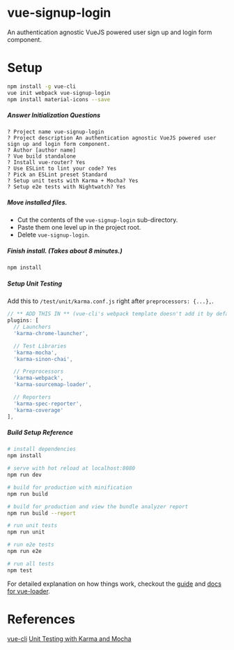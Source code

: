 # vue-signup-login
An authentication agnostic VueJS powered user sign up and login form component.
 
 
# Setup
``` bash
npm install -g vue-cli       
vue init webpack vue-signup-login
npm install material-icons --save
```

##### Answer Initialization Questions
```
? Project name vue-signup-login
? Project description An authentication agnostic VueJS powered user sign up and login form component.
? Author [author name]
? Vue build standalone
? Install vue-router? Yes
? Use ESLint to lint your code? Yes
? Pick an ESLint preset Standard
? Setup unit tests with Karma + Mocha? Yes
? Setup e2e tests with Nightwatch? Yes
```

##### Move installed files.

- Cut the contents of the `vue-signup-login` sub-directory.
- Paste them one level up in the project root.
- Delete `vue-signup-login`.

##### Finish install. (Takes about 8 minutes.)
``` bash
npm install
```

##### Setup Unit Testing
Add this to `/test/unit/karma.conf.js` right after `preprocessors: {...},`.

```javascript
// ** ADD THIS IN ** (vue-cli's webpack template doesn't add it by default)
plugins: [
  // Launchers
  'karma-chrome-launcher',

  // Test Libraries
  'karma-mocha',
  'karma-sinon-chai',

  // Preprocessors
  'karma-webpack',
  'karma-sourcemap-loader',

  // Reporters
  'karma-spec-reporter',
  'karma-coverage'
],
```

##### Build Setup Reference
``` bash
# install dependencies
npm install

# serve with hot reload at localhost:8080
npm run dev

# build for production with minification
npm run build

# build for production and view the bundle analyzer report
npm run build --report

# run unit tests
npm run unit

# run e2e tests
npm run e2e

# run all tests
npm test
```

For detailed explanation on how things work, checkout the [guide](http://vuejs-templates.github.io/webpack/) and [docs for vue-loader](http://vuejs.github.io/vue-loader).
 
# References
[vue-cli](https://github.com/vuejs/vue-cli)
[Unit Testing with Karma and Mocha](https://alligator.io/vuejs/unit-testing-karma-mocha/?utm_campaign=Revue%20newsletter&utm_medium=Newsletter&utm_source=revue)

